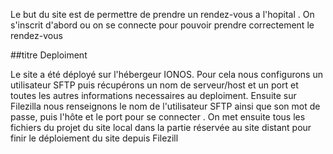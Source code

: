 Le but du site est de permettre de prendre un rendez-vous a l'hopital . 
On s'inscrit d'abord ou on se connecte pour pouvoir prendre correctement le rendez-vous

##titre Deploiment


Le site a été déployé sur l'hébergeur IONOS.
Pour cela nous configurons
un utilisateur SFTP puis récupérons un nom de serveur/host et un port et toutes les autres informations necessaires au deploiment. Ensuite 
sur Filezilla nous renseignons le nom de l'utilisateur SFTP ainsi que son mot de passe, puis l'hôte et le port pour se connecter .
On met ensuite tous les fichiers du projet du site local dans la partie réservée au site distant pour finir le déploiement du site depuis Filezill
